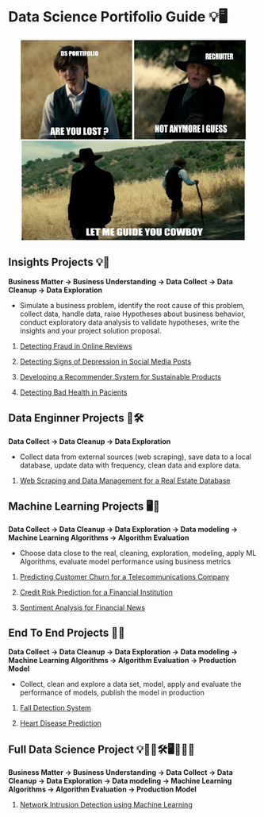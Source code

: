 # **Data Science Portifolio Guide** 💡🖥️
  <div align="center">
    <img width="225" height="200" src="img/are-you-lost.png">
    <img width="225" height="200" src="img/not-anymore.png"> <br>
    <img width="450" height="200" src="img/let-me-guide.png">
  </div>

## **Insights Projects** 💡📝

**Business Matter → Business Understanding → Data Collect → Data Cleanup → Data Exploration**

- Simulate a business problem, identify the root cause of this problem, collect data, handle data, raise Hypotheses about business behavior, conduct exploratory data analysis to validate hypotheses, write the insights and your project solution proposal.

1. [Detecting Fraud in Online Reviews](https://github.com/breno-jesus-fernandes/insights-fraud-reviews)

2. [Detecting Signs of Depression in Social Media Posts](https://github.com/breno-jesus-fernandes/insights-depression-signs)

3. [Developing a Recommender System for Sustainable Products](https://github.com/breno-jesus-fernandes/insights-recommender-system)

4. [Detecting Bad Health in Pacients](https://github.com/breno-jesus-fernandes/insights-bad-health-detector)

## **Data Enginner Projects** 👨🛠

**Data Collect → Data Cleanup → Data Exploration**

- Collect data from external sources (web scraping), save data to a local database, update data with frequency, clean data and explore data.

1.  [Web Scraping and Data Management for a Real Estate Database](https://github.com/breno-jesus-fernandes/de-real-estate)

## **Machine Learning Projects** 🖥️🤖

**Data Collect → Data Cleanup → Data Exploration → Data modeling → Machine Learning Algorithms → Algorithm Evaluation**

- Choose data close to the real, cleaning, exploration, modeling, apply ML Algorithms, evaluate model performance using business metrics

1.  [Predicting Customer Churn for a Telecommunications Company](https://github.com/breno-jesus-fernades/ml-custormer-churn)

2.  [Credit Risk Prediction for a Financial Institution](https://github.com/breno-jesus-fernades/ml-credit-risk)

3.  [Sentiment Analysis for Financial News](https://github.com/breno-jesus-fernandes/ml-sentiment-analysis)

## **End To End Projects** 💯🔁

**Data Collect → Data Cleanup → Data Exploration → Data modeling → Machine Learning Algorithms → Algorithm Evaluation → Production Model**

- Collect, clean and explore a data set, model, apply and evaluate the performance of models, publish the model in production

1.  [Fall Detection System](https://github.com/breno-jesus-fernandes/end-to-end-fall-detection)

2.  [Heart Disease Prediction](https://github.com/breno-jesus-fernandes/end-to-end-heart-disease)

## **Full Data Science Project** 💡📝👨🛠🖥️🤖💯🔁

**Business Matter → Business Understanding → Data Collect → Data Cleanup → Data Exploration → Data modeling → Machine Learning Algorithms → Algorithm Evaluation → Production Model**

1. [Network Intrusion Detection using Machine Learning](https://github.com/breno-jesus-fernandes/full-ds-network-intrusion)

